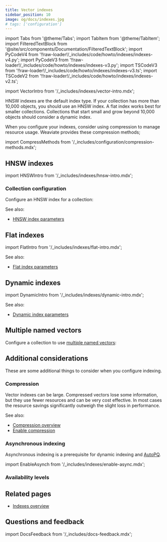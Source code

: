 ```yaml
---
title: Vector indexes
sidebar_position: 10
image: og/docs/indexes.jpg
# tags: ['configuration']
---
```


import Tabs from '@theme/Tabs';
import TabItem from '@theme/TabItem';
import FilteredTextBlock from '@site/src/components/Documentation/FilteredTextBlock';
import PyCodeV4 from '!!raw-loader!/_includes/code/howto/indexes/indexes-v4.py';
import PyCodeV3 from '!!raw-loader!/_includes/code/howto/indexes/indexes-v3.py';
import TSCodeV3 from '!!raw-loader!/_includes/code/howto/indexes/indexes-v3.ts';
import TSCodeV2 from '!!raw-loader!/_includes/code/howto/indexes/indexes-v2.ts';

import VectorIntro from '/_includes/indexes/vector-intro.mdx';

<VectorIntro/>

HNSW indexes are the default index type. If your collection has more than 10,000 objects, you should use an HNSW index. A flat index works best for smaller collections. Collections that start small and grow beyond 10,000 objects should consider a dynamic index.

When you configure your indexes, consider using compression to manage resource usage. Weaviate provides these compression methods;

import CompressMethods from '/_includes/configuration/compression-methods.mdx';

<CompressMethods/>

## HNSW indexes

import HNSWIntro from '/_includes/indexes/hnsw-intro.mdx';

<HNSWIntro/>

### Collection configuration

Configure an HNSW index for a collection:

<Tabs groupId="languages">
  <TabItem value="py" label="Python Client v4">
    <FilteredTextBlock
      text={PyCodeV4}
      startMarker="# START EnableHNSW"
      endMarker="# END EnableHNSW"
      language="py"
    />
  </TabItem>
  <TabItem value="py3" label="Python Client v3">
    <FilteredTextBlock
      text={PyCodeV3}
        startMarker="# START EnableHNSW"
        endMarker="# END EnableHNSW"
        language="py"
    />
  </TabItem>
  <TabItem value="js" label="JS/TS Client v3">
    <FilteredTextBlock
      text={TSCodeV3}
        startMarker="// START EnableHNSW"
        endMarker="// END EnableHNSW"
        language="js"
    />
  </TabItem>
  <TabItem value="js2" label="JS/TS Client v2">
    <FilteredTextBlock
      text={TSCodeV2}
        startMarker="// START EnableHNSW"
        endMarker="// END EnableHNSW"
        language="js"
    />
  </TabItem>
</Tabs>

See also:

 - [HNSW index parameters](/developers/weaviate/config-refs/schema/vector-index#hnsw-index-parameters)

## Flat indexes

import FlatIntro from '/_includes/indexes/flat-intro.mdx';

<FlatIntro/>

See also:

- [Flat index parameters](/developers/weaviate/config-refs/schema/vector-index#flat-indexes)

## Dynamic indexes

import DynamicIntro from '/_includes/indexes/dynamic-intro.mdx';

<DynamicIntro/>

See also:

- [Dynamic index parameters](/developers/weaviate/config-refs/schema/vector-index#dynamic-index-parameters)

## Multiple named vectors

Configure a collection to use [multiple named vectors](/developers/weaviate/config-refs/schema/multi-vector):

<Tabs groupId="languages">
  <TabItem value="py" label="Python Client v4">
    <FilteredTextBlock
      text={PyCodeV4}
      startMarker="# START EnableMulti"
      endMarker="# END EnableMulti"
      language="py"
    />
  </TabItem>
  <TabItem value="py3" label="Python Client v3">
    <FilteredTextBlock
      text={PyCodeV3}
        startMarker="# START EnableMulti"
        endMarker="# END EnableMulti"
        language="py"
    />
  </TabItem>
  <TabItem value="js" label="JS/TS Client v3">
    <FilteredTextBlock
      text={TSCodeV3}
        startMarker="// START EnableMulti"
        endMarker="// END EnableMulti"
        language="js"
    />
  </TabItem>
  <TabItem value="js2" label="JS/TS Client v2">
    <FilteredTextBlock
      text={TSCodeV2}
        startMarker="// START EnableMulti"
        endMarker="// END EnableMulti"
        language="js"
    />
  </TabItem>
</Tabs>

## Additional considerations

These are some additional things to consider when you configure indexing.

### Compression

Vector indexes can be large. Compressed vectors lose some information, but they use fewer resources and can be very cost effective. In most cases the resource savings significantly outweigh the slight loss in performance.

See also:

- [Compression overview](/developers/weaviate/starter-guides/managing-resources/compression)
- [Enable compression](/developers/weaviate/configuration/compression)

### Asynchronous indexing

Asynchronous indexing is a prerequisite for dynamic indexing and [AutoPQ](/developers/weaviate/configuration/compression/pq-compression#configure-autopq).

import EnableAsynch from '/_includes/indexes/enable-async.mdx';

<EnableAsynch/>

### Availability levels

## Related pages
- [Indexes overview](/developers/weaviate/starter-guides/managing-resources/indexing)

## Questions and feedback

import DocsFeedback from '/_includes/docs-feedback.mdx';

<DocsFeedback/>